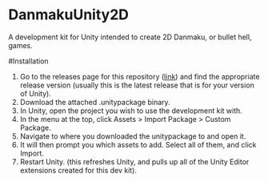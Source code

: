 # DanmakuUnity2D
A development kit for Unity intended to create 2D Danmaku, or bullet hell, games.

#Installation
1. Go to the releases page for this repository ([link](https://github.com/james7132/DanmakuUnity2D/releases)) and find the appropriate release version (usually this is the latest release that is for your version of Unity).
2. Download the attached .unitypackage binary.
3. In Unity, open the project you wish to use the development kit with.
4. In the menu at the top, click Assets > Import Package > Custom Package.
5. Navigate to where you downloaded the unitypackage to and open it.
6. It will then prompt you which assets to add. Select all of them, and click Import.
7. Restart Unity. (this refreshes Unity, and pulls up all of the Unity Editor extensions created for this dev kit).
